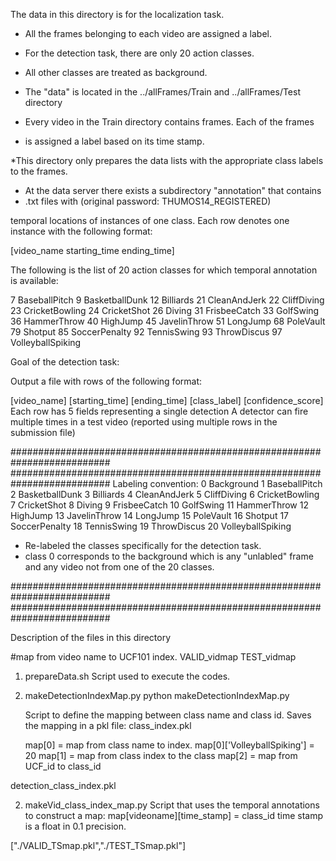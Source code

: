 
The data in this directory is for the localization task.
* All the frames belonging to each video are assigned a label.

* For the detection task, there are only 20 action classes.
* All other classes are treated as background.

* The "data" is located in the ../allFrames/Train and ../allFrames/Test directory
* Every video in the Train directory contains frames. Each of the frames
* is assigned a label based on its time stamp.

*This directory only prepares the data lists with the appropriate class labels to the frames.

* At the data server there exists a subdirectory "annotation" that contains 
* .txt files with 
(original password: THUMOS14_REGISTERED)

temporal locations of instances of one class. Each row denotes 
one instance with the following format:

[video_name starting_time ending_time]

The following is the list of 20 action classes for which temporal 
annotation is available:

7 BaseballPitch
9 BasketballDunk
12 Billiards
21 CleanAndJerk
22 CliffDiving
23 CricketBowling
24 CricketShot
26 Diving
31 FrisbeeCatch
33 GolfSwing
36 HammerThrow
40 HighJump
45 JavelinThrow
51 LongJump
68 PoleVault
79 Shotput
85 SoccerPenalty
92 TennisSwing
93 ThrowDiscus
97 VolleyballSpiking

Goal of the detection task:

Output a file with rows of the following format:

[video_name] [starting_time] [ending_time] [class_label] [confidence_score]
Each row has 5 fields representing a single detection
A detector can fire multiple times in a test video (reported using multiple rows in the submission file)

##########################################################################
##########################################################################
Labeling convention:
0 Background
1 BaseballPitch
2 BasketballDunk
3 Billiards
4 CleanAndJerk
5 CliffDiving
6 CricketBowling
7 CricketShot
8 Diving
9 FrisbeeCatch
10 GolfSwing
11 HammerThrow
12 HighJump
13 JavelinThrow
14 LongJump
15 PoleVault
16 Shotput
17 SoccerPenalty
18 TennisSwing
19 ThrowDiscus
20 VolleyballSpiking


* Re-labeled the classes specifically for the detection task.
* class 0 corresponds to the background which is any "unlabled" frame and any video
  not from one of the 20 classes.


##########################################################################
##########################################################################

Description of the files in this directory

#map from video name to UCF101 index.
VALID_vidmap
TEST_vidmap



1. prepareData.sh
    Script used to execute the codes.

2. makeDetectionIndexMap.py
	python makeDetectionIndexMap.py

	Script to define the mapping between class name and class id.
	Saves the mapping in a pkl file: class_index.pkl

	map[0] = map from class name to index. map[0]['VolleyballSpiking'] = 20
	map[1] = map from class index to the class
	map[2] = map from UCF_id to class_id

detection_class_index.pkl

2. makeVid_class_index_map.py
	Script that uses the temporal annotations to construct a map:
	map[videoname][time_stamp] = class_id
	time stamp is a float in 0.1 precision.

["./VALID_TSmap.pkl","./TEST_TSmap.pkl"]





